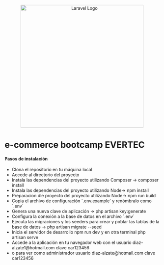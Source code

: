 <p align="center"><a href="https://laravel.com" target="_blank"><img src="https://raw.githubusercontent.com/laravel/art/master/logo-lockup/5%20SVG/2%20CMYK/1%20Full%20Color/laravel-logolockup-cmyk-red.svg" width="400" alt="Laravel Logo"></a></p>

<h1> e-commerce bootcamp EVERTEC </h1>


<h4>Pasos de instalación</h4>

<ul>
  <li>Clona el repositorio en tu máquina local</li>
  <li>Accede al directorio del proyecto</li>
  <li>Instala las dependencias del proyecto utilizando Composer -> composer install</li>
  <li>Instala las dependencias del proyecto utilizando Node-> npm install</li>
     <li>Preparacion dle proyecto  del proyecto utilizando Node-> npm run build</li>
  <li>Copia el archivo de configuración `.env.example` y renómbralo como `.env`</li>
  <li>Genera una nueva clave de aplicación ->  php artisan key:generate</li>
  <li>Configura la conexión a la base de datos en el archivo `.env`</li>
  <li>Ejecuta las migraciones y los seeders para crear y poblar las tablas de la base de datos -> php artisan migrate --seed</li>
  <li>Inicia el servidor de desarrollo npm run dev  y en otra terminal php artisan serve</li>
  <li>Accede a la aplicación en tu navegador web con el usuario diaz-alzate1@hotmail.com clave car123456   </li>
  <li>o para ver como administrador  usuario diaz-alzate@hotmail.com clave car123456   </li>
</ul>
